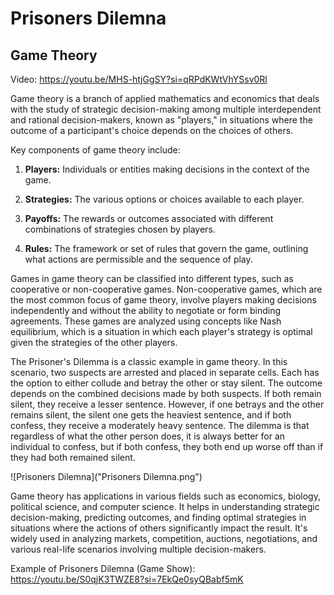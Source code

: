 # Prisoners Dilemna
## Game Theory

Video: https://youtu.be/MHS-htjGgSY?si=qRPdKWtVhYSsv0Rl

Game theory is a branch of applied mathematics and economics that deals with the study of strategic decision-making among multiple interdependent and rational decision-makers, known as "players," in situations where the outcome of a participant's choice depends on the choices of others.

Key components of game theory include:

1. **Players:** Individuals or entities making decisions in the context of the game.

2. **Strategies:** The various options or choices available to each player.

3. **Payoffs:** The rewards or outcomes associated with different combinations of strategies chosen by players.

4. **Rules:** The framework or set of rules that govern the game, outlining what actions are permissible and the sequence of play.

Games in game theory can be classified into different types, such as cooperative or non-cooperative games. Non-cooperative games, which are the most common focus of game theory, involve players making decisions independently and without the ability to negotiate or form binding agreements. These games are analyzed using concepts like Nash equilibrium, which is a situation in which each player's strategy is optimal given the strategies of the other players.

The Prisoner's Dilemma is a classic example in game theory. In this scenario, two suspects are arrested and placed in separate cells. Each has the option to either collude and betray the other or stay silent. The outcome depends on the combined decisions made by both suspects. If both remain silent, they receive a lesser sentence. However, if one betrays and the other remains silent, the silent one gets the heaviest sentence, and if both confess, they receive a moderately heavy sentence. The dilemma is that regardless of what the other person does, it is always better for an individual to confess, but if both confess, they both end up worse off than if they had both remained silent.

![Prisoners Dilemna]("Prisoners Dilemna.png")

Game theory has applications in various fields such as economics, biology, political science, and computer science. It helps in understanding strategic decision-making, predicting outcomes, and finding optimal strategies in situations where the actions of others significantly impact the result. It's widely used in analyzing markets, competition, auctions, negotiations, and various real-life scenarios involving multiple decision-makers.

Example of Prisoners Dilemna (Game Show): https://youtu.be/S0qjK3TWZE8?si=7EkQe0syQBabf5mK
